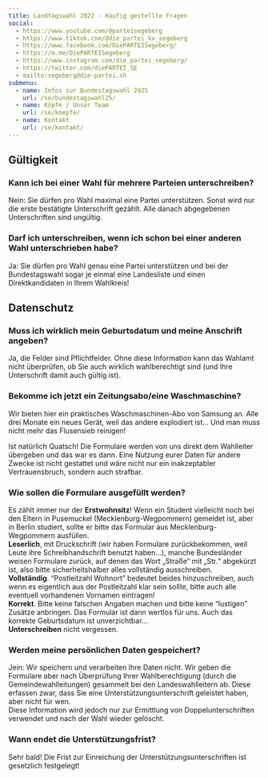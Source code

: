 ```yaml
---
title: Landtagswahl 2022 - Häufig gestellte Fragen
social:
  - https://www.youtube.com/@parteisegeberg
  - https://www.tiktok.com/@die_partei_kv_segeberg
  - https://www.facebook.com/DiePARTEISegeberg/
  - https://m.me/DiePARTEISegeberg
  - https://www.instagram.com/die_partei_segeberg/
  - https://twitter.com/diePARTEI_SE
  - mailto:segeberg@die-partei.sh
submenu:
  - name: Infos zur Bundestagswahl 2025
    url: /se/bundestagswahl25/
  - name: Köpfe / Unser Team
    url: /se/koepfe/
  - name: Kontakt
    url: /se/kontakt/
---
```


## Gültigkeit
### Kann ich bei einer Wahl für mehrere Parteien unterschreiben?
Nein: Sie dürfen pro Wahl maximal eine Partei unterstützen. Sonst wird nur die erste bestätigte Unterschrift gezählt. Alle danach abgegebenen Unterschriften sind ungültig.

### Darf ich unterschreiben, wenn ich schon bei einer anderen Wahl unterschrieben habe?
Ja: Sie dürfen pro Wahl genau eine Partei unterstützen und bei der Bundestagswahl sogar je einmal eine Landesliste und einen Direktkandidaten in Ihrem Wahlkreis!

## Datenschutz
### Muss ich wirklich mein Geburtsdatum und meine Anschrift angeben?
Ja, die Felder sind Pflichtfelder. Ohne diese Information kann das Wahlamt nicht überprüfen, ob Sie auch wirklich wahlberechtigt sind (und Ihre Unterschrift damit auch gültig ist).

### Bekomme ich jetzt ein Zeitungsabo/eine Waschmaschine?
Wir bieten hier ein praktisches Waschmaschinen-Abo von Samsung an. Alle drei Monate ein neues Gerät, weil das andere explodiert ist... Und man muss nicht mehr das Flusensieb reinigen!

Ist natürlich Quatsch! Die Formulare werden von uns direkt dem Wahlleiter übergeben und das war es dann. Eine Nutzung eurer Daten für andere Zwecke ist nicht gestattet und wäre nicht nur ein inakzeptabler Vertrauensbruch, sondern auch strafbar.

### Wie sollen die Formulare ausgefüllt werden?
Es zählt immer nur der **Erstwohnsitz**! Wenn ein Student vielleicht noch bei den Eltern in Pusemuckel (Mecklenburg-Wegpommern) gemeldet ist, aber in Berlin studiert, sollte er bitte das Formular aus Mecklenburg-Wegpommern ausfüllen.  
**Leserlich**, mit Druckschrift (wir haben Formulare zurückbekommen, weil Leute ihre Schreibhandschrift benutzt haben...), manche Bundesländer weisen Formulare zurück, auf denen das Wort „Straße“ mit „Str.“ abgekürzt ist, also bitte sicherheitshalber alles vollständig ausschreiben.  
**Vollständig**. “Postleitzahl Wohnort” bedeutet beides hinzuschreiben, auch wenn es eigentlich aus der Postleitzahl klar sein sollte, bitte auch alle eventuell vorhandenen Vornamen eintragen!  
**Korrekt**. Bitte keine falschen Angaben machen und bitte keine “lustigen” Zusätze anbringen. Das Formular ist dann wertlos für uns. Auch das korrekte Geburtsdatum ist unverzichtbar...  
**Unterschreiben** nicht vergessen.

### Werden meine persönlichen Daten gespeichert?
Jein: Wir speichern und verarbeiten Ihre Daten nicht. Wir geben die Formulare aber nach Überprüfung Ihrer Wahlberechtigung (durch die Gemeindewahlleitungen) gesammelt bei den Landeswahlleitern ab. Diese erfassen zwar, dass Sie eine Unterstützungsunterschrift geleistet haben, aber nicht für wen.  
Diese Information wird jedoch nur zur Ermittlung von Doppelunterschriften verwendet und nach der Wahl wieder gelöscht.

### Wann endet die Unterstützungsfrist?
Sehr bald! Die Frist zur Einreichung der Unterstützungsunterschriften ist gesetzlich festgelegt!
